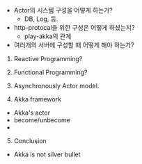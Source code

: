 - Actor의 시스템 구성을 어떻게 하는가?
  - DB, Log, 등.
- http-protocal을 위한 구성은 어떻게 하셨는지?
  - play-akka의 관계
- 여러개의 서버에 구성할 때 어떻게 해야 하는가?



1. Reactive Programming?

2. Functional Programming?

3. Asynchronously Actor model.

4. Akka framework

- Akka's actor
- become/unbecome
- 

5. Conclusion

- Akka is not silver bullet
